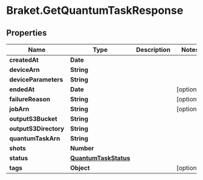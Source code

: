 # Braket.GetQuantumTaskResponse

## Properties

Name | Type | Description | Notes
------------ | ------------- | ------------- | -------------
**createdAt** | **Date** |  | 
**deviceArn** | **String** |  | 
**deviceParameters** | **String** |  | 
**endedAt** | **Date** |  | [optional] 
**failureReason** | **String** |  | [optional] 
**jobArn** | **String** |  | [optional] 
**outputS3Bucket** | **String** |  | 
**outputS3Directory** | **String** |  | 
**quantumTaskArn** | **String** |  | 
**shots** | **Number** |  | 
**status** | [**QuantumTaskStatus**](QuantumTaskStatus.md) |  | 
**tags** | **Object** |  | [optional] 


